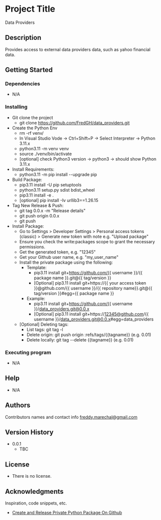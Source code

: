 # Project Title

Data Providers

## Description

Provides access to external data providers data, such as yahoo financial data.

## Getting Started

### Dependencies

* N/A

### Installing

* Git clone the project
    * git clone https://github.com/FredGH/data_providers.git
* Create the Python Env
    * rm -rf venv/
    * In Visual Studio Vode -> Ctrl+Shift+P -> Select Interpreter ->  Python 3.11.x
    * python3.11 -m venv venv
    * source ./venv/bin/activate
    * [optional] check Python3 version -> python3 -> should show Python 3.11.x
* Install Requirements:
    * python3.11 -m pip install --upgrade pip
* Build Package:    
    * pip3.11 install -U pip setuptools
    * python3.11 setup.py sdist bdist_wheel
    * pip3.11 install -e .
    * [optional] pip install -Iv urllib3==1.26.15
* Tag New Release & Push:
    * git tag 0.0.x -m "Release details"
    * git push origin 0.0.x
    * git push
* Install Package:
    *  Go to Settings > Developer Settings > Personal access tokens (classic) > Generate new token with note e.g. "Upload package"
    *  Ensure you check the write:packages scope to grant the necessary permissions.
    * Get the generated token, e.g. "12345"
    * Get your Github user name, e.g. "my_user_name"
    * Install the private package using the following:
        * Template:
            * pip3.11 install git+https://github.com/{{ username }}/{{ package name }}.git@{{ tag/version }}
            * [Optional] pip3.11 install git+https://{{ your access token }}@github.com/{{ username }}/{{ repository name}}.git@{{ tag/version }}#egg={{ package name }}
        * Example:
            * pip3.11 install git+https://github.com/{{ username }}/data_providers.git@0.0.x
            * [Optional] pip3.11 install git+https://12345@github.com/{{ username }}/data_providers.git@0.0.x#egg=data_providers    
    * [Optional] Deleting tags:
        * List tags: git tag -l
        * Delete origin: git push origin :refs/tags/{{tagname}} (e.g. 0.01)
        * Delete locally: git tag --delete {{tagname}} (e.g. 0.01)
### Executing program



* N/A

## Help

* N/A

## Authors

Contributors names and contact info
freddy.marechal@gmail.com

## Version History

* 0.0.1
    * TBC

## License

* There is no license.

## Acknowledgments

Inspiration, code snippets, etc.
* [Create and Release Private Python Package On Github](https://dev.to/abdellahhallou/create-and-release-a-private-python-package-on-github-2oae)
